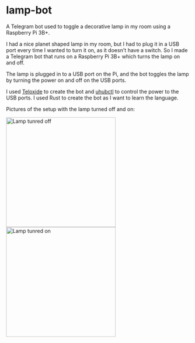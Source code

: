 

# lamp-bot
A Telegram bot used to toggle a decorative lamp in my room using a Raspberry Pi 3B+.

I had a nice planet shaped lamp in my room, but I had to plug it in a USB port every time I wanted to turn it on, as it doesn't have a switch. So I made a Telegram bot that runs on a Raspberry Pi 3B+ which turns the lamp on and off.

The lamp is plugged in to a USB port on the Pi, and the bot toggles the lamp by turning the power on and off on the USB ports.

I used [Teloxide](https://github.com/teloxide/teloxide) to create the bot and [uhubctl](https://github.com/mvp/uhubctl) to control the power to the USB ports. I used Rust to create the bot as I want to learn the language.

Pictures of the setup with the lamp turned off and on:

<img src="https://user-images.githubusercontent.com/47754402/152825990-bdfa49e0-258f-46a0-85fe-e7a28c64bc76.jpg" alt="Lamp tunred off" width="300"/>

<img src="https://user-images.githubusercontent.com/47754402/152826188-ca2e1d1d-f714-4f93-b076-217095852445.jpg" alt="Lamp tunred on" width="300"/>

